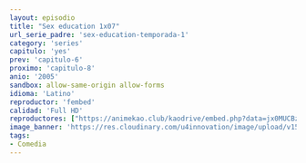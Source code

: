 ```yaml
---
layout: episodio
title: "Sex education 1x07"
url_serie_padre: 'sex-education-temporada-1'
category: 'series'
capitulo: 'yes'
prev: 'capitulo-6'
proximo: 'capitulo-8'
anio: '2005'
sandbox: allow-same-origin allow-forms
idioma: 'Latino'
reproductor: 'fembed'
calidad: 'Full HD'
reproductores: ["https://animekao.club/kaodrive/embed.php?data=jx0MUCBzYiIic9Ex4hsQisFHG8Yn5YpU1O72CqxR8JC6Vhb2u3HWWnmLUeKRQP9dK7D+qqtR9bI0MjIaNNW9Owl4KUeIB3glrNJiI9Rtl2KlWmQnUTjKT0m0ECOCFV5pByWKJ7RPfZ4Q89z1/kjc2+4MAjd6S7UrS97zWG9EKsVvTUJNSZd9tMyBfKpuRhoaeRkhfVwFFIe/XYCQG405C/8e6ZfLrqWD2zzuhdmj3e48aysJhLRn7E/HIdcswhl4bbs8rezPfCL0pNYndscf04siY9XFWJNfUQh5UA70TYkzZH4WVoLSPcf4bqg0xsovRQNZmx4uZ+YIxC3GZvAjtClspYgbbNmcQFfbH1ZSpyS35K1vVOPVS2t2p64xUeTuoqT7iApzRc+NvhoITLnO0A==","https://tutumeme.net/embed/player.php?u=bXQ3ajJOaW1wcFRGcEs2VW5XRGExTlRPMytmUnc3bHVwcWhoenVIUjI5SHF5TlNwc0taaG1jN2gwZHZSNTlIRHVhV2tZWitkNUtDVDNOL1ZvYW1rYjJObG9xRT0"]
image_banner: 'https://res.cloudinary.com/u4innovation/image/upload/v1565906678/sex-poster-min_yeylaj.jpg'
tags:
- Comedia
---
```













